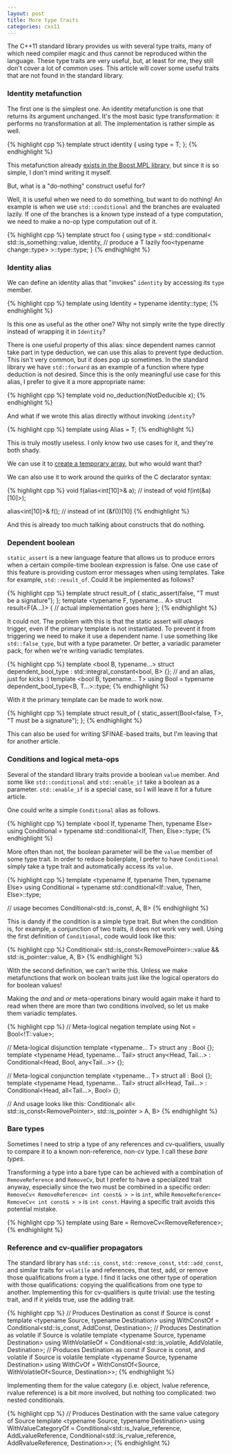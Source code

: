 ```yaml
---
layout: post
title: More type traits
categories: cxx11
---
```


The C++11 standard library provides us with several type traits, many of which
need compiler magic and thus cannot be reproduced within the language. These
type traits are very useful, but, at least for me, they still don't cover a lot
of common uses. This article will cover some useful traits that are not found in
the standard library.

### Identity metafunction

The first one is the simplest one. An identity metafunction is one that returns
its argument unchanged. It's the most basic type transformation: it performs no
transformation at all. The implementation is rather simple as well.

{% highlight cpp %}
template <typename T>
struct identity { using type = T; };
{% endhighlight %}

This metafunction already [exists in the Boost.MPL library][mpl-identity], but
since it is so simple, I don't mind writing it myself.

But, what is a "do-nothing" construct useful for?

Well, it is useful when we need to do something, but want to do nothing! An
example is when we use `std::conditional` and the branches are evaluated lazily.
If one of the branches is a known type instead of a type computation, we need to
make a no-op type computation out of it.

{% highlight cpp %}
template <typename T>
struct foo {
    using type = std::conditional<
        std::is_something<T>::value,
        identity<T>, // produce a T lazily
        foo<typename change<T>::type>
    >::type::type;
}
{% endhighlight %}

### Identity alias

We can define an identity alias that "invokes" `identity` by accessing its
`type` member.

{% highlight cpp %}
template <typename T>
using Identity = typename identity<T>::type;
{% endhighlight %}

Is this one as useful as the other one?  Why not simply write the type directly
instead of wrapping it in `Identity`?

There is one useful property of this alias: since dependent names cannot take
part in type deduction, we can use this alias to prevent type deduction. This
isn't very common, but it does pop up sometimes. In the standard library we have
`std::forward` as an example of a function where type deduction is not desired.
Since this is the only meaningful use case for this alias, I prefer to give it a
more appropriate name:

{% highlight cpp %}
template <typename T>
void no_deduction(NotDeducible<T> x);
{% endhighlight %}

And what if we wrote this alias directly without invoking `identity`?

{% highlight cpp %}
template <typename T>
using Alias = T;
{% endhighlight %}

This is truly mostly useless. I only know two use cases for it, and they're both
shady.

We can use it to [create a temporary array][temporary-array], but who would want
that?

We can also use it to work around the quirks of the C declarator syntax:

{% highlight cpp %}
void f(alias<int[10]>& a);
// instead of void f(int(&a)[10]>);

alias<int[10]>& f();
// instead of int (&f())[10]
{% endhighlight %}

And this is already too much talking about constructs that do nothing.

### Dependent boolean

`static_assert` is a new language feature that allows us to produce errors when
a certain compile-time boolean expression is false. One use case of this feature
is providing custom error messages when using templates. Take for example,
`std::result_of`. Could it be implemented as follows?

{% highlight cpp %}
template <typename T>
struct result_of {
    static_assert(false, "T must be a signature");
};
template <typename F, typename... A>
struct result<F(A...)> {
    // actual implementation goes here
};
{% endhighlight %}

It could not. The problem with this is that the static assert will *always*
trigger, even if the primary template is not instantiated. To prevent it from
triggering we need to make it use a dependent name. I use something like
`std::false_type`, but with a type parameter. Or better, a variadic parameter
pack, for when we're writing variadic templates.

{% highlight cpp %}
template <bool B, typename...>
struct dependent_bool_type : std::integral_constant<bool, B> {};
// and an alias, just for kicks :)
template <bool B, typename... T>
using Bool = typename dependent_bool_type<B, T...>::type;
{% endhighlight %}

With it the primary template can be made to work now.

{% highlight cpp %}
template <typename T>
struct result_of {
    static_assert(Bool<false, T>, "T must be a signature");
};
{% endhighlight %}

This can also be used for writing SFINAE-based traits, but I'm leaving that for another
article.

### Conditions and logical meta-ops

Several of the standard library traits provide a boolean `value` member. And
some like `std::conditional` and `std::enable_if` take a boolean as a parameter.
`std::enable_if` is a special case, so I will leave it for a future article.

One could write a simple `Conditional` alias as follows.

{% highlight cpp %}
template <bool If, typename Then, typename Else>
using Conditional = typename std::conditional<If, Then, Else>::type;
{% endhighlight %}

More often than not, the boolean parameter will be the `value` member of some
type trait. In order to reduce boilerplate, I prefer to have `Conditional`
simply take a type trait and automatically access its `value`.

{% highlight cpp %}
template <typename If, typename Then, typename Else>
using Conditional = typename std::conditional<If::value, Then, Else>::type;

// usage becomes
Conditional<std::is_const<T>, A, B>
{% endhighlight %}

This is dandy if the condition is a simple type trait. But when the condition
is, for example, a conjunction of two traits, it does not work very well. Using
the first definition of `Conditional`, code would look like this:

{% highlight cpp %}
Conditional<
    std::is_const<RemovePointer<T>>::value && std::is_pointer<T>::value,
    A, B>
{% endhighlight %}

With the second definition, we can't write this. Unless we make metafunctions
that work on boolean traits just like the logical operators do for boolean
values!

Making the *and* and *or* meta-operations binary would again make it hard to
read when there are more than two conditions involved, so let us make them
variadic templates.

{% highlight cpp %}
// Meta-logical negation
template <typename T>
using Not = Bool<!T::value>;

// Meta-logical disjunction
template <typename... T>
struct any : Bool<false> {};
template <typename Head, typename... Tail>
struct any<Head, Tail...> : Conditional<Head, Bool<true>, any<Tail...>> {};

// Meta-logical conjunction
template <typename... T>
struct all : Bool<true> {};
template <typename Head, typename... Tail>
struct all<Head, Tail...> : Conditional<Head, all<Tail...>, Bool<false>> {};

// And usage looks like this:
Conditional<
    all< std::is_const<RemovePointer<T>>, std::is_pointer<T> >
    A, B>
{% endhighlight %}

### Bare types

Sometimes I need to strip a type of any references and cv-qualifiers, usually to
compare it to a known non-reference, non-cv type. I call these *bare types*.

Transforming a type into a bare type can be achieved with a combination of
`RemoveReference` and `RemoveCv`, but I prefer to have a specialized trait
anyway, especially since the two must be combined in a specific order:
`RemoveCv< RemoveReference< int const& > >` is `int`, while
`RemoveReference< RemoveCv< int const& > >` is `int const`. Having a specific
trait avoids this potential mistake.

{% highlight cpp %}
template <typename T>
using Bare = RemoveCv<RemoveReference<T>>;
{% endhighlight %}

### Reference and cv-qualifier propagators

The standard library has `std::is_const`, `std::remove_const`, `std::add_const`,
and similar traits for `volatile` and references, that test, add, or remove
those qualifications from a type. I find it lacks one other type of operation
with those qualifications: copying the qualifications from one type to another.
Implementing this for cv-qualifiers is quite trivial: use the testing trait, and
if it yields true, use the adding trait.

{% highlight cpp %}
// Produces Destination as const if Source is const
template <typename Source, typename Destination>
using WithConstOf = Conditional<std::is_const<Source>, AddConst<Destination>, Destination>;
// Produces Destination as volatile if Source is volatile
template <typename Source, typename Destination>
using WithVolatileOf = Conditional<std::is_volatile<Source>, AddVolatile<Destination>, Destination>;
// Produces Destination as const if Source is const, and volatile if Source is volatile
template <typename Source, typename Destination>
using WithCvOf = WithConstOf<Source, WithVolatileOf<Source, Destination>>;
{% endhighlight %}

Implementing them for the value category (i.e. object, lvalue reference, rvalue
reference) is a bit more involved, but nothing too complicated: two nested
conditionals.

{% highlight cpp %}
// Produces Destination with the same value category of Source
template <typename Source, typename Destination>
using WithValueCategoryOf = Conditional<std::is_lvalue_reference<Source>,
                                AddLvalueReference<Destination>,
                                Conditional<std::is_rvalue_reference<Source>,
                                    AddRvalueReference<Destination>,
                                    Destination>>;
{% endhighlight %}

 [mpl-identity]: http://www.boost.org/doc/libs/release/libs/mpl/doc/refmanual/identity.html
 [temporary-array]: http://stackoverflow.com/a/10624677/46642

